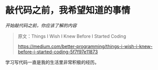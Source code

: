 # 敲代码之前，我希望知道的事情

*开始敲代码之前，你应该了解的内容*

> 原文：Things I Wish I Knew Before I Started Coding
>
> https://medium.com/better-programming/things-i-wish-i-knew-before-i-started-coding-5f7f97e11873

学习写代码一直是我的生活里非常积极的经历。